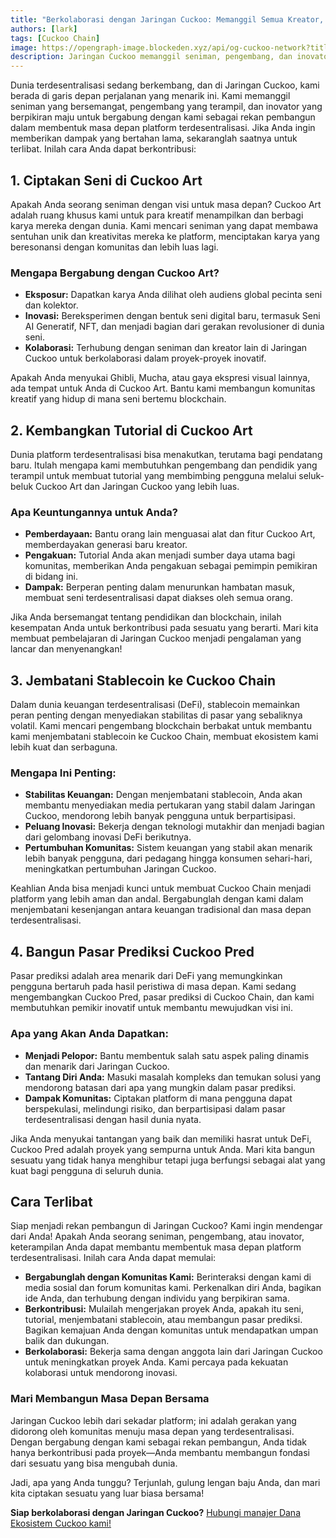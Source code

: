 ```yaml
---
title: "Berkolaborasi dengan Jaringan Cuckoo: Memanggil Semua Kreator, Pengembang, dan Inovator!"
authors: [lark]
tags: [Cuckoo Chain]
image: https://opengraph-image.blockeden.xyz/api/og-cuckoo-network?title=Berkolaborasi%20dengan%20Jaringan%20Cuckoo%3A%20Memanggil%20Semua%20Kreator%2C%20Pengembang%2C%20dan%20Inovator%21
description: Jaringan Cuckoo memanggil seniman, pengembang, dan inovator yang bersemangat untuk bergabung dengan kami dalam membentuk masa depan platform terdesentralisasi. Kami mencari rekan pembangun untuk menciptakan seni, mengembangkan tutorial, menjembatani stablecoin, dan membangun pasar prediksi di Cuckoo Chain. Jika Anda ingin memberikan dampak di dunia blockchain, inilah kesempatan Anda!
---
```


Dunia terdesentralisasi sedang berkembang, dan di Jaringan Cuckoo, kami berada di garis depan perjalanan yang menarik ini. Kami memanggil seniman yang bersemangat, pengembang yang terampil, dan inovator yang berpikiran maju untuk bergabung dengan kami sebagai rekan pembangun dalam membentuk masa depan platform terdesentralisasi. Jika Anda ingin memberikan dampak yang bertahan lama, sekaranglah saatnya untuk terlibat. Inilah cara Anda dapat berkontribusi:

## 1. **Ciptakan Seni di Cuckoo Art**

Apakah Anda seorang seniman dengan visi untuk masa depan? Cuckoo Art adalah ruang khusus kami untuk para kreatif menampilkan dan berbagi karya mereka dengan dunia. Kami mencari seniman yang dapat membawa sentuhan unik dan kreativitas mereka ke platform, menciptakan karya yang beresonansi dengan komunitas dan lebih luas lagi.

### Mengapa Bergabung dengan Cuckoo Art?

- **Eksposur:** Dapatkan karya Anda dilihat oleh audiens global pecinta seni dan kolektor.
- **Inovasi:** Bereksperimen dengan bentuk seni digital baru, termasuk Seni AI Generatif, NFT, dan menjadi bagian dari gerakan revolusioner di dunia seni.
- **Kolaborasi:** Terhubung dengan seniman dan kreator lain di Jaringan Cuckoo untuk berkolaborasi dalam proyek-proyek inovatif.

Apakah Anda menyukai Ghibli, Mucha, atau gaya ekspresi visual lainnya, ada tempat untuk Anda di Cuckoo Art. Bantu kami membangun komunitas kreatif yang hidup di mana seni bertemu blockchain.

## 2. **Kembangkan Tutorial di Cuckoo Art**

Dunia platform terdesentralisasi bisa menakutkan, terutama bagi pendatang baru. Itulah mengapa kami membutuhkan pengembang dan pendidik yang terampil untuk membuat tutorial yang membimbing pengguna melalui seluk-beluk Cuckoo Art dan Jaringan Cuckoo yang lebih luas.

### Apa Keuntungannya untuk Anda?

- **Pemberdayaan:** Bantu orang lain menguasai alat dan fitur Cuckoo Art, memberdayakan generasi baru kreator.
- **Pengakuan:** Tutorial Anda akan menjadi sumber daya utama bagi komunitas, memberikan Anda pengakuan sebagai pemimpin pemikiran di bidang ini.
- **Dampak:** Berperan penting dalam menurunkan hambatan masuk, membuat seni terdesentralisasi dapat diakses oleh semua orang.

Jika Anda bersemangat tentang pendidikan dan blockchain, inilah kesempatan Anda untuk berkontribusi pada sesuatu yang berarti. Mari kita membuat pembelajaran di Jaringan Cuckoo menjadi pengalaman yang lancar dan menyenangkan!

## 3. **Jembatani Stablecoin ke Cuckoo Chain**

Dalam dunia keuangan terdesentralisasi (DeFi), stablecoin memainkan peran penting dengan menyediakan stabilitas di pasar yang sebaliknya volatil. Kami mencari pengembang blockchain berbakat untuk membantu kami menjembatani stablecoin ke Cuckoo Chain, membuat ekosistem kami lebih kuat dan serbaguna.

### Mengapa Ini Penting:

- **Stabilitas Keuangan:** Dengan menjembatani stablecoin, Anda akan membantu menyediakan media pertukaran yang stabil dalam Jaringan Cuckoo, mendorong lebih banyak pengguna untuk berpartisipasi.
- **Peluang Inovasi:** Bekerja dengan teknologi mutakhir dan menjadi bagian dari gelombang inovasi DeFi berikutnya.
- **Pertumbuhan Komunitas:** Sistem keuangan yang stabil akan menarik lebih banyak pengguna, dari pedagang hingga konsumen sehari-hari, meningkatkan pertumbuhan Jaringan Cuckoo.

Keahlian Anda bisa menjadi kunci untuk membuat Cuckoo Chain menjadi platform yang lebih aman dan andal. Bergabunglah dengan kami dalam menjembatani kesenjangan antara keuangan tradisional dan masa depan terdesentralisasi.

## 4. **Bangun Pasar Prediksi Cuckoo Pred**

Pasar prediksi adalah area menarik dari DeFi yang memungkinkan pengguna bertaruh pada hasil peristiwa di masa depan. Kami sedang mengembangkan Cuckoo Pred, pasar prediksi di Cuckoo Chain, dan kami membutuhkan pemikir inovatif untuk membantu mewujudkan visi ini.

### Apa yang Akan Anda Dapatkan:

- **Menjadi Pelopor:** Bantu membentuk salah satu aspek paling dinamis dan menarik dari Jaringan Cuckoo.
- **Tantang Diri Anda:** Masuki masalah kompleks dan temukan solusi yang mendorong batasan dari apa yang mungkin dalam pasar prediksi.
- **Dampak Komunitas:** Ciptakan platform di mana pengguna dapat berspekulasi, melindungi risiko, dan berpartisipasi dalam pasar terdesentralisasi dengan hasil dunia nyata.

Jika Anda menyukai tantangan yang baik dan memiliki hasrat untuk DeFi, Cuckoo Pred adalah proyek yang sempurna untuk Anda. Mari kita bangun sesuatu yang tidak hanya menghibur tetapi juga berfungsi sebagai alat yang kuat bagi pengguna di seluruh dunia.

## **Cara Terlibat**

Siap menjadi rekan pembangun di Jaringan Cuckoo? Kami ingin mendengar dari Anda! Apakah Anda seorang seniman, pengembang, atau inovator, keterampilan Anda dapat membantu membentuk masa depan platform terdesentralisasi. Inilah cara Anda dapat memulai:

- **Bergabunglah dengan Komunitas Kami:** Berinteraksi dengan kami di media sosial dan forum komunitas kami. Perkenalkan diri Anda, bagikan ide Anda, dan terhubung dengan individu yang berpikiran sama.
- **Berkontribusi:** Mulailah mengerjakan proyek Anda, apakah itu seni, tutorial, menjembatani stablecoin, atau membangun pasar prediksi. Bagikan kemajuan Anda dengan komunitas untuk mendapatkan umpan balik dan dukungan.
- **Berkolaborasi:** Bekerja sama dengan anggota lain dari Jaringan Cuckoo untuk meningkatkan proyek Anda. Kami percaya pada kekuatan kolaborasi untuk mendorong inovasi.

### **Mari Membangun Masa Depan Bersama**

Jaringan Cuckoo lebih dari sekadar platform; ini adalah gerakan yang didorong oleh komunitas menuju masa depan yang terdesentralisasi. Dengan bergabung dengan kami sebagai rekan pembangun, Anda tidak hanya berkontribusi pada proyek—Anda membantu membangun fondasi dari sesuatu yang bisa mengubah dunia.

Jadi, apa yang Anda tunggu? Terjunlah, gulung lengan baju Anda, dan mari kita ciptakan sesuatu yang luar biasa bersama!

**Siap berkolaborasi dengan Jaringan Cuckoo?** [Hubungi manajer Dana Ekosistem Cuckoo kami!](https://t.me/mikethrift)
